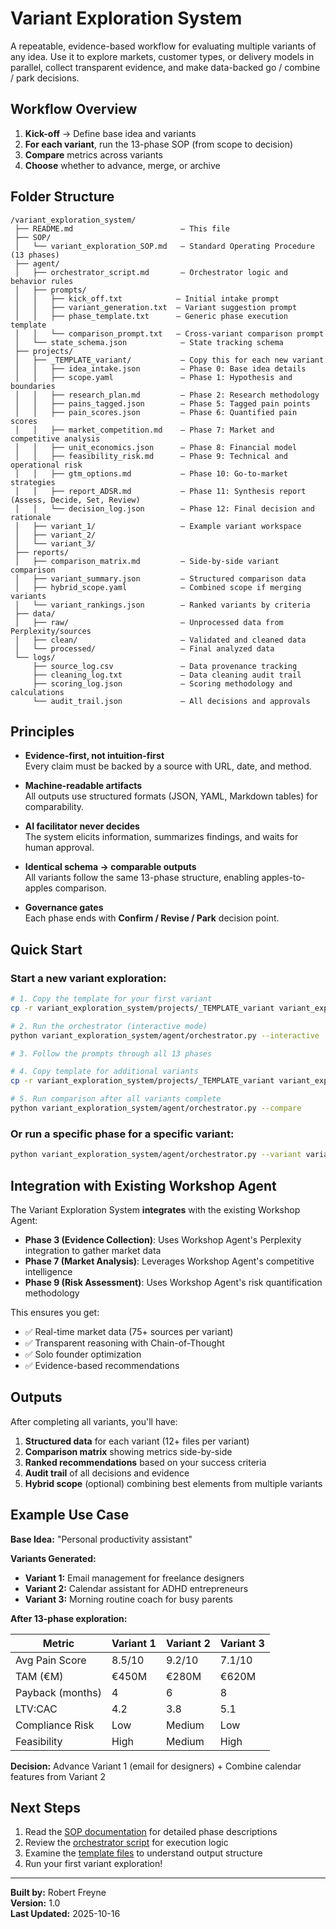 # Variant Exploration System

A repeatable, evidence-based workflow for evaluating multiple variants of any idea.
Use it to explore markets, customer types, or delivery models in parallel, collect
transparent evidence, and make data-backed go / combine / park decisions.

## Workflow Overview

1. **Kick-off** → Define base idea and variants
2. **For each variant**, run the 13-phase SOP (from scope to decision)
3. **Compare** metrics across variants
4. **Choose** whether to advance, merge, or archive

## Folder Structure

```
/variant_exploration_system/
 ├── README.md                        — This file
 ├── SOP/
 │   └── variant_exploration_SOP.md   — Standard Operating Procedure (13 phases)
 ├── agent/
 │   ├── orchestrator_script.md       — Orchestrator logic and behavior rules
 │   ├── prompts/
 │   │   ├── kick_off.txt            — Initial intake prompt
 │   │   ├── variant_generation.txt  — Variant suggestion prompt
 │   │   ├── phase_template.txt      — Generic phase execution template
 │   │   └── comparison_prompt.txt   — Cross-variant comparison prompt
 │   └── state_schema.json            — State tracking schema
 ├── projects/
 │   ├── _TEMPLATE_variant/           — Copy this for each new variant
 │   │   ├── idea_intake.json         — Phase 0: Base idea details
 │   │   ├── scope.yaml               — Phase 1: Hypothesis and boundaries
 │   │   ├── research_plan.md         — Phase 2: Research methodology
 │   │   ├── pains_tagged.json        — Phase 5: Tagged pain points
 │   │   ├── pain_scores.json         — Phase 6: Quantified pain scores
 │   │   ├── market_competition.md    — Phase 7: Market and competitive analysis
 │   │   ├── unit_economics.json      — Phase 8: Financial model
 │   │   ├── feasibility_risk.md      — Phase 9: Technical and operational risk
 │   │   ├── gtm_options.md           — Phase 10: Go-to-market strategies
 │   │   ├── report_ADSR.md           — Phase 11: Synthesis report (Assess, Decide, Set, Review)
 │   │   └── decision_log.json        — Phase 12: Final decision and rationale
 │   ├── variant_1/                   — Example variant workspace
 │   ├── variant_2/
 │   └── variant_3/
 ├── reports/
 │   ├── comparison_matrix.md         — Side-by-side variant comparison
 │   ├── variant_summary.json         — Structured comparison data
 │   ├── hybrid_scope.yaml            — Combined scope if merging variants
 │   └── variant_rankings.json        — Ranked variants by criteria
 ├── data/
 │   ├── raw/                         — Unprocessed data from Perplexity/sources
 │   ├── clean/                       — Validated and cleaned data
 │   └── processed/                   — Final analyzed data
 └── logs/
     ├── source_log.csv               — Data provenance tracking
     ├── cleaning_log.txt             — Data cleaning audit trail
     ├── scoring_log.json             — Scoring methodology and calculations
     └── audit_trail.json             — All decisions and approvals
```

## Principles

- **Evidence-first, not intuition-first**  
  Every claim must be backed by a source with URL, date, and method.

- **Machine-readable artifacts**  
  All outputs use structured formats (JSON, YAML, Markdown tables) for comparability.

- **AI facilitator never decides**  
  The system elicits information, summarizes findings, and waits for human approval.

- **Identical schema → comparable outputs**  
  All variants follow the same 13-phase structure, enabling apples-to-apples comparison.

- **Governance gates**  
  Each phase ends with **Confirm / Revise / Park** decision point.

## Quick Start

### Start a new variant exploration:

```bash
# 1. Copy the template for your first variant
cp -r variant_exploration_system/projects/_TEMPLATE_variant variant_exploration_system/projects/my_idea_variant_1

# 2. Run the orchestrator (interactive mode)
python variant_exploration_system/agent/orchestrator.py --interactive

# 3. Follow the prompts through all 13 phases

# 4. Copy template for additional variants
cp -r variant_exploration_system/projects/_TEMPLATE_variant variant_exploration_system/projects/my_idea_variant_2

# 5. Run comparison after all variants complete
python variant_exploration_system/agent/orchestrator.py --compare
```

### Or run a specific phase for a specific variant:

```bash
python variant_exploration_system/agent/orchestrator.py --variant variant_1 --phase 6
```

## Integration with Existing Workshop Agent

The Variant Exploration System **integrates** with the existing Workshop Agent:

- **Phase 3 (Evidence Collection)**: Uses Workshop Agent's Perplexity integration to gather market data
- **Phase 7 (Market Analysis)**: Leverages Workshop Agent's competitive intelligence
- **Phase 9 (Risk Assessment)**: Uses Workshop Agent's risk quantification methodology

This ensures you get:
- ✅ Real-time market data (75+ sources per variant)
- ✅ Transparent reasoning with Chain-of-Thought
- ✅ Solo founder optimization
- ✅ Evidence-based recommendations

## Outputs

After completing all variants, you'll have:

1. **Structured data** for each variant (12+ files per variant)
2. **Comparison matrix** showing metrics side-by-side
3. **Ranked recommendations** based on your success criteria
4. **Audit trail** of all decisions and evidence
5. **Hybrid scope** (optional) combining best elements from multiple variants

## Example Use Case

**Base Idea:** "Personal productivity assistant"

**Variants Generated:**
- **Variant 1:** Email management for freelance designers
- **Variant 2:** Calendar assistant for ADHD entrepreneurs  
- **Variant 3:** Morning routine coach for busy parents

**After 13-phase exploration:**

| Metric | Variant 1 | Variant 2 | Variant 3 |
|---------|-----------|-----------|-----------|
| Avg Pain Score | 8.5/10 | 9.2/10 | 7.1/10 |
| TAM (€M) | €450M | €280M | €620M |
| Payback (months) | 4 | 6 | 8 |
| LTV:CAC | 4.2 | 3.8 | 5.1 |
| Compliance Risk | Low | Medium | Low |
| Feasibility | High | Medium | High |

**Decision:** Advance Variant 1 (email for designers) + Combine calendar features from Variant 2

## Next Steps

1. Read the [SOP documentation](SOP/variant_exploration_SOP.md) for detailed phase descriptions
2. Review the [orchestrator script](agent/orchestrator_script.md) for execution logic
3. Examine the [template files](projects/_TEMPLATE_variant/) to understand output structure
4. Run your first variant exploration!

---

**Built by:** Robert Freyne  
**Version:** 1.0  
**Last Updated:** 2025-10-16


